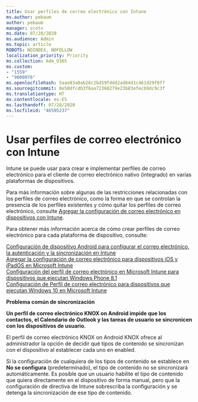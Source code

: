 ```yaml
---
title: Usar perfiles de correo electrónico con Intune
ms.author: pebaum
author: pebaum
manager: scotv
ms.date: 07/28/2020
ms.audience: Admin
ms.topic: article
ROBOTS: NOINDEX, NOFOLLOW
localization_priority: Priority
ms.collection: Adm_O365
ms.custom:
- "1559"
- "9000076"
ms.openlocfilehash: 5aae83a0ab26c2bd59fddd2ad64d1c461d29f0f7
ms.sourcegitcommit: 0e50dfcdb3f6aa72368279e23b83efecb9dc9c3f
ms.translationtype: HT
ms.contentlocale: es-ES
ms.lasthandoff: 07/28/2020
ms.locfileid: "46505237"
---
```

# <a name="using-email-profiles-with-intune"></a>Usar perfiles de correo electrónico con Intune

Intune se puede usar para crear e implementar perfiles de correo electrónico para el cliente de correo electrónico nativo (integrado) en varias plataformas de dispositivos.

Para más información sobre algunas de las restricciones relacionadas con los perfiles de correo electrónico, como la forma en que se controlan la presencia de los perfiles existentes y cómo quitar los perfiles de correo electrónico, consulte [Agregar la configuración de correo electrónico en dispositivos con Intune](https://docs.microsoft.com/intune/email-settings-configure).

Para obtener más información acerca de cómo crear perfiles de correo electrónico para cada plataforma de dispositivo, consulte:

[Configuración de dispositivo Android para configurar el correo electrónico, la autenticación y la sincronización en Intune](https://docs.microsoft.com/intune/email-settings-android)  
[Agregar la configuración de correo electrónico para dispositivos iOS y iPadOS en Microsoft Intune](https://docs.microsoft.com/intune/email-settings-ios)  
[Configuración del perfil de correo electrónico en Microsoft Intune para dispositivos que ejecutan Windows Phone 8.1](https://docs.microsoft.com/intune/email-settings-windows-phone-8-1)  
[Configuración de Perfil de correo electrónico para dispositivos que ejecutan Windows 10 en Microsoft Intune](https://docs.microsoft.com/intune/email-settings-windows-10)

**Problema común de sincronización**

**Un perfil de correo electrónico KNOX on Android impide que los contactos, el Calendario de Outlook y las tareas de usuario se sincronicen con los dispositivos de usuario.**

El perfil de correo electrónico KNOX on Android KNOX ofrece al administrador la opción de decidir qué tipos de contenido se sincronizan con el dispositivo al establecer cada uno en enabled.

Si la configuración de cualquiera de los tipos de contenido se establece en **No se configura** (predeterminado), el tipo de contenido no se sincronizará automáticamente. Es posible que un usuario habilite el tipo de contenido que quiera directamente en el dispositivo de forma manual, pero que la configuración de directiva de Intune sobrescriba la configuración y se detenga la sincronización de ese tipo de contenido.

